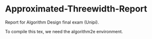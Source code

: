 # Approximated-Threewidth-Report
Report for Algorithm Design final exam (Unipi).

To compile this tex, we need the algorithm2e environment.
